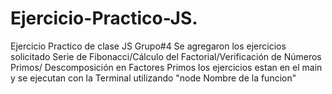# Ejercicio-Practico-JS.
Ejercicio Practico de clase JS Grupo#4
Se agregaron los ejercicios solicitado  Serie de Fibonacci/Cálculo del Factorial/Verificación de Números Primos/ Descomposición en Factores Primos
los ejercicios estan en el main y se ejecutan con la Terminal utilizando "node Nombre de la funcion"